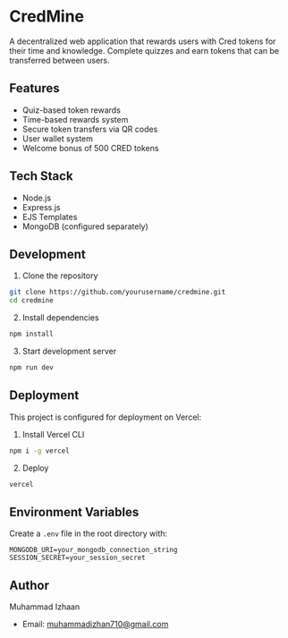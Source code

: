 # CredMine

A decentralized web application that rewards users with Cred tokens for their time and knowledge. Complete quizzes and earn tokens that can be transferred between users.

## Features

- Quiz-based token rewards
- Time-based rewards system
- Secure token transfers via QR codes
- User wallet system
- Welcome bonus of 500 CRED tokens

## Tech Stack

- Node.js
- Express.js
- EJS Templates
- MongoDB (configured separately)

## Development

1. Clone the repository
```bash
git clone https://github.com/yourusername/credmine.git
cd credmine
```

2. Install dependencies
```bash
npm install
```

3. Start development server
```bash
npm run dev
```

## Deployment

This project is configured for deployment on Vercel:

1. Install Vercel CLI
```bash
npm i -g vercel
```

2. Deploy
```bash
vercel
```

## Environment Variables

Create a `.env` file in the root directory with:

```env
MONGODB_URI=your_mongodb_connection_string
SESSION_SECRET=your_session_secret
```

## Author

Muhammad Izhaan
- Email: muhammadizhan710@gmail.com 